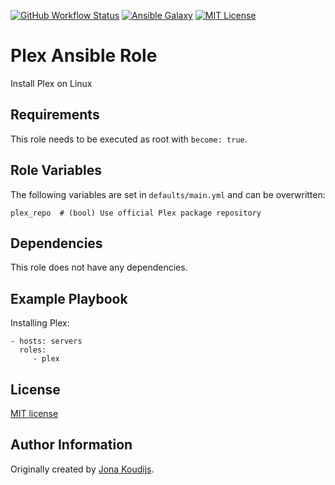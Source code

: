 [![GitHub Workflow Status](https://img.shields.io/github/workflow/status/jonakoudijs/ansible-plex/Galaxy%20Publish?logo=github)](https://github.com/jonakoudijs/ansible-plex/actions)
[![Ansible Galaxy](https://img.shields.io/badge/galaxy-jonakoudijs.plex-blueviolet.svg)](https://galaxy.ansible.com/jonakoudijs/ansible_plex)
[![MIT License](https://img.shields.io/badge/license-MIT-blue.svg)](LICENSE)

Plex Ansible Role
=================

Install Plex on Linux

Requirements
------------

This role needs to be executed as root with `become: true`.

Role Variables
--------------

The following variables are set in `defaults/main.yml` and can be overwritten:
```
plex_repo  # (bool) Use official Plex package repository
```

Dependencies
------------

This role does not have any dependencies.

Example Playbook
----------------

Installing Plex:
```
- hosts: servers
  roles:
     - plex
```

License
-------

[MIT license](LICENSE)

Author Information
------------------

Originally created by [Jona Koudijs](https://www.jona.io).
